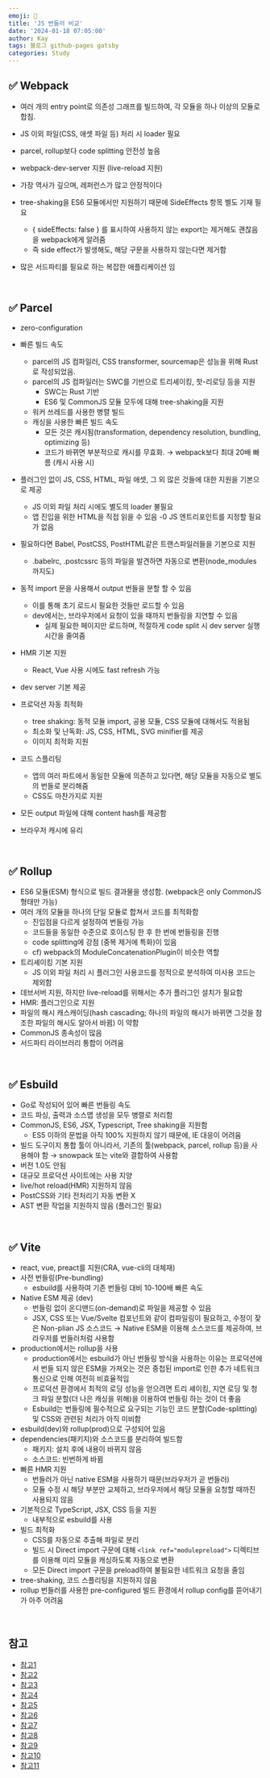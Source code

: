 ```yaml
---
emoji: 👋
title: 'JS 번들러 비교'
date: '2024-01-18 07:05:00'
author: Kay
tags: 블로그 github-pages gatsby
categories: Study
---
```


## ✅ Webpack

- 여러 개의 entry point로 의존성 그래프를 빌드하여, 각 모듈을 하나 이상의 모듈로 합침.
- JS 이외 파일(CSS, 애셋 파일 등) 처리 시 loader 필요
- parcel, rollup보다 code splitting 안전성 높음
- webpack-dev-server 지원 (live-reload 지원)
- 가장 역사가 깊으며, 레퍼런스가 많고 안정적이다
- tree-shaking을 ES6 모듈에서만 지원하기 때문에 SideEffects 항목 별도 기재 필요

  - { sideEffects: false } 를 표시하여 사용하지 않는 export는 제거해도 괜찮음을 webpack에게 알려줌
  - 즉 side effect가 발생해도, 해당 구문을 사용하지 않는다면 제거함

- 많은 서드파티를 필요로 하는 복잡한 애플리케이션 임

<br>

## ✅ Parcel

- zero-configuration

- 빠른 빌드 속도

  - parcel의 JS 컴파일러, CSS transformer, sourcemap은 성능을 위해 Rust로 작성되었음.
  - parcel의 JS 컴파일러는 SWC를 기반으로 트리셰이킹, 핫-리로딩 등을 지원
    - SWC는 Rust 기반
    - ES6 및 CommonJS 모듈 모두에 대해 tree-shaking을 지원
  - 워커 쓰레드를 사용한 병렬 빌드
  - 캐싱을 사용한 빠른 빌드 속도
    - 모든 것은 캐시됨(transformation, dependency resolution, bundling, optimizing 등)
    - 코드가 바뀌면 부분적으로 캐시를 무효화. → webpack보다 최대 20배 빠름 (캐시 사용 시)

- 플러그인 없이 JS, CSS, HTML, 파일 애셋, 그 외 많은 것들에 대한 지원을 기본으로 제공

  - JS 이외 파일 처리 시에도 별도의 loader 불필요
  - 앱 진입을 위한 HTML을 직접 읽을 수 있음
    -0 JS 엔트리포인트를 지정할 필요가 없음

- 필요하다면 Babel, PostCSS, PostHTML같은 트랜스파일러들을 기본으로 지원

  - .babelrc, .postcssrc 등의 파일을 발견하면 자동으로 변환(node_modules까지도)

- 동적 import 문을 사용해서 output 번들을 분할 할 수 있음
  - 이를 통해 초기 로드시 필요한 것들만 로드할 수 있음
  - dev에서는, 브라우저에서 요청이 있을 때까지 번들링을 지연할 수 있음
    - 실제 필요한 페이지만 로드하며, 적절하게 code split 시 dev server 실행 시간을 줄여줌
- HMR 기본 지원
  - React, Vue 사용 시에도 fast refresh 가능
- dev server 기본 제공
- 프로덕션 자동 최적화
  - tree shaking: 동적 모듈 import, 공용 모듈, CSS 모듈에 대해서도 적용됨
  - 최소화 및 난독화: JS, CSS, HTML, SVG minifier를 제공
  - 이미지 최적화 지원
- 코드 스플리팅
  - 앱의 여러 파트에서 동일한 모듈에 의존하고 있다면, 해당 모듈을 자동으로 별도의 번들로 분리해줌
  - CSS도 마찬가지로 지원
- 모든 output 파일에 대해 content hash를 제공함
- 브라우저 캐시에 유리

<br>

## ✅ Rollup

- ES6 모듈(ESM) 형식으로 빌드 결과물을 생성함. (webpack은 only CommonJS 형태만 가능)
- 여러 개의 모듈을 하나의 단일 모듈로 합쳐서 코드를 최적화함
  - 진입점을 다르게 설정하여 번들링 가능
  - 코드들을 동일한 수준으로 호이스팅 한 후 한 번에 번들링을 진행
  - code splitting에 강점 (중복 제거에 특화)이 있음
  - cf) webpack의 ModuleConcatenationPlugin이 비슷한 역할
- 트리셰이킹 기본 지원
  - JS 이외 파일 처리 시 플러그인 사용코드를 정적으로 분석하여 미사용 코드는 제외함
- 데브서버 지원, 하지만 live-reload를 위해서는 추가 플러그인 설치가 필요함
- HMR: 플러그인으로 지원
- 파일의 해시 캐스캐이딩(hash cascading; 하나의 파일의 해시가 바뀌면 그것을 참조한 파일의 해시도 알아서 바뀜) 이 약함
- CommonJS 종속성이 많음
- 서드파티 라이브러리 통합이 어려움

<br>

## ✅ Esbuild

- Go로 작성되어 있어 빠른 번들링 속도
- 코드 파싱, 출력과 소스맵 생성을 모두 병렬로 처리함
- CommonJS, ES6, JSX, Typescript, Tree shaking을 지원함
  - ES5 이하의 문법을 아직 100% 지원하지 않기 때문에, IE 대응이 어려움
- 빌드 도구이지 통합 툴이 아니라서, 기존의 툴(webpack, parcel, rollup 등)을 사용해야 함 → snowpack 또는 vite와 결합하여 사용함
- 버전 1.0도 안됨
- 대규모 프로덕션 사이트에는 사용 지양
- live/hot reload(HMR) 지원하지 않음
- PostCSS와 기타 전처리기 자동 변환 X
- AST 변환 작업을 지원하지 않음 (플러그인 필요)

<br>

## ✅ Vite

- react, vue, preact를 지원(CRA, vue-cli의 대체재)
- 사전 번들링(Pre-bundling)
  - esbuild를 사용하여 기존 번들링 대비 10-100배 빠른 속도
- Native ESM 제공 (dev)
  - 번들링 없이 온디맨드(on-demand)로 파일을 제공할 수 있음
  - JSX, CSS 또는 Vue/Svelte 컴포넌트와 같이 컴파일링이 필요하고, 수정이 잦은 Non-plian JS 소스코드 → Native ESM을 이용해 소스코드를 제공하여, 브라우저를 번들러처럼 사용함
- production에서는 rollup을 사용
  - production에서는 esbuild가 아닌 번들링 방식을 사용하는 이유는 프로덕션에서 번들 되지 않은 ESM을 가져오는 것은 중첩된 import로 인한 추가 네트워크 통신으로 인해 여전히 비효율적임
  - 프로덕션 환경에서 최적의 로딩 성능을 얻으려면 트리 셰이킹, 지연 로딩 및 청크 파일 분할(더 나은 캐싱을 위해)을 이용하여 번들링 하는 것이 더 좋음
  - Esbuild는 번들링에 필수적으로 요구되는 기능인 코드 분할(Code-splitting) 및 CSS와 관련된 처리가 아직 미비함
- esbuild(dev)와 rollup(prod)으로 구성되어 있음
- dependencies(패키지)와 소스코드를 분리하여 빌드함
  - 패키지: 설치 후에 내용이 바뀌지 않음
  - 소스코드: 빈번하게 바뀜
- 빠른 HMR 지원
  - 번들러가 아닌 native ESM을 사용하기 때문(브라우저가 곧 번들러)
  - 모듈 수정 시 해당 부분만 교체하고, 브라우저에서 해당 모듈을 요청할 때까진 사용되지 않음
- 기본적으로 TypeScript, JSX, CSS 등을 지원
  - 내부적으로 esbuild를 사용
- 빌드 최적화
  - CSS를 자동으로 추출해 파일로 분리
  - 빌드 시 Direct import 구문에 대해 `<link ref="modulepreload">` 디렉티브를 이용해 미리 모듈을 캐싱하도록 자동으로 변환
  - 모든 Direct import 구문을 preload하여 불필요한 네트워크 요청을 줄임
- tree-shaking, 코드 스플리팅을 지원하지 않음
- rollup 번들러를 사용한 pre-configured 빌드 환경에서 rollup config를 뜯어내기가 아주 어려움

<br>

## 참고

- [참고1](https://webpack.js.org/concepts/)
- [참고2](https://webpack.js.org/concepts/why-webpack/)
- [참고3](https://parceljs.org/)
- [참고4](https://heropy.blog/2018/01/20/parcel-1-start/)
- [참고5](https://rollupjs.org/guide/en/)
- [참고6](https://dantechblog.gatsbyjs.io/posts/rollup/)
- [참고7](https://vitejs-kr.github.io/guide/why.html)
- [참고8](https://vitejs-kr.github.io/guide/features.html#build-optimizations)
- [참고9](https://engineering.ab180.co/stories/webpack-to-vite)
- [참고10](https://ui.toast.com/posts/ko_20220127)
- [참고11](https://velog.io/@subin1224/Parcel-vs-Rollup-vs-Webpack-비교)

```toc

```
